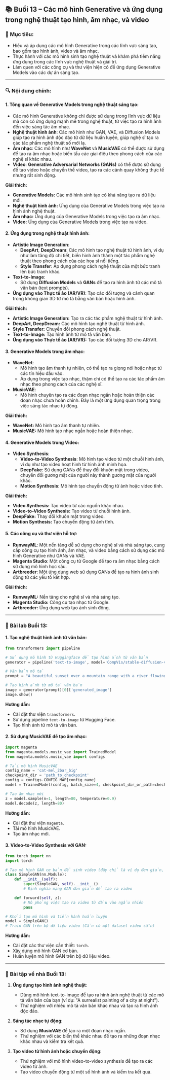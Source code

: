
## 📚 Buổi 13 – Các mô hình Generative và ứng dụng trong nghệ thuật tạo hình, âm nhạc, và video

### 🎯 Mục tiêu:

*   Hiểu và áp dụng các mô hình Generative trong các lĩnh vực sáng tạo, bao gồm tạo hình ảnh, video và âm nhạc.
*   Thực hành với các mô hình sinh tạo nghệ thuật và khám phá tiềm năng ứng dụng trong các lĩnh vực nghệ thuật và giải trí.
*   Làm quen với các công cụ và thư viện hiện có để ứng dụng Generative Models vào các dự án sáng tạo.

---

### 🔍 Nội dung chính:

#### 1. **Tổng quan về Generative Models trong nghệ thuật sáng tạo**:

*   Các mô hình Generative không chỉ được sử dụng trong lĩnh vực dữ liệu mà còn có ứng dụng mạnh mẽ trong nghệ thuật, từ việc tạo ra hình ảnh đến việc sáng tác âm nhạc.
*   **Nghệ thuật hình ảnh**: Các mô hình như GAN, VAE, và Diffusion Models giúp tạo ra hình ảnh độc đáo từ dữ liệu huấn luyện, giúp nghệ sĩ tạo ra các tác phẩm nghệ thuật số mới lạ.
*   **Âm nhạc**: Các mô hình như **WaveNet** và **MusicVAE** có thể được sử dụng để tạo ra âm nhạc hoặc biến tấu các giai điệu theo phong cách của các nghệ sĩ khác nhau.
*   **Video**: **Generative Adversarial Networks (GANs)** có thể được sử dụng để tạo video hoặc chuyển thể video, tạo ra các cảnh quay không thực tế nhưng rất sinh động.

**Giải thích:**

*   **Generative Models:** Các mô hình sinh tạo có khả năng tạo ra dữ liệu mới.
*   **Nghệ thuật hình ảnh:** Ứng dụng của Generative Models trong việc tạo ra hình ảnh nghệ thuật.
*   **Âm nhạc:** Ứng dụng của Generative Models trong việc tạo ra âm nhạc.
*   **Video:** Ứng dụng của Generative Models trong việc tạo ra video.

#### 2. **Ứng dụng trong nghệ thuật hình ảnh**:

*   **Artistic Image Generation**:
    *   **DeepArt**, **DeepDream**: Các mô hình tạo nghệ thuật từ hình ảnh, ví dụ như làm tăng độ chi tiết, biến hình ảnh thành một tác phẩm nghệ thuật theo phong cách của các họa sĩ nổi tiếng.
    *   **Style Transfer**: Áp dụng phong cách nghệ thuật của một bức tranh lên bức tranh khác.
*   **Text-to-Image**:
    *   Sử dụng **Diffusion Models** và **GANs** để tạo ra hình ảnh từ các mô tả văn bản (text prompts).
*   **Ứng dụng vào Thực tế ảo (AR/VR)**: Tạo các đối tượng và cảnh quan trong không gian 3D từ mô tả bằng văn bản hoặc hình ảnh.

**Giải thích:**

*   **Artistic Image Generation:** Tạo ra các tác phẩm nghệ thuật từ hình ảnh.
*   **DeepArt, DeepDream:** Các mô hình tạo nghệ thuật từ hình ảnh.
*   **Style Transfer:** Chuyển đổi phong cách nghệ thuật.
*   **Text-to-Image:** Tạo hình ảnh từ mô tả văn bản.
*   **Ứng dụng vào Thực tế ảo (AR/VR):** Tạo các đối tượng 3D cho AR/VR.

#### 3. **Generative Models trong âm nhạc**:

*   **WaveNet**:
    *   Mô hình tạo âm thanh tự nhiên, có thể tạo ra giọng nói hoặc nhạc từ các tín hiệu đầu vào.
    *   Áp dụng trong việc tạo nhạc, thậm chí có thể tạo ra các tác phẩm âm nhạc theo phong cách của các nghệ sĩ.
*   **MusicVAE**:
    *   Mô hình chuyên tạo ra các đoạn nhạc ngắn hoặc hoàn thiện các đoạn nhạc chưa hoàn chỉnh. Đây là một ứng dụng quan trọng trong việc sáng tác nhạc tự động.

**Giải thích:**

*   **WaveNet:** Mô hình tạo âm thanh tự nhiên.
*   **MusicVAE:** Mô hình tạo nhạc ngắn hoặc hoàn thiện nhạc.

#### 4. **Generative Models trong Video**:

*   **Video Synthesis**:
    *   **Video-to-Video Synthesis**: Mô hình tạo video từ một chuỗi hình ảnh, ví dụ như tạo video hoạt hình từ hình ảnh minh họa.
    *   **DeepFake**: Sử dụng GANs để thay đổi khuôn mặt trong video, chuyển đổi gương mặt của người này thành gương mặt của người khác.
    *   **Motion Synthesis**: Mô hình tạo chuyển động từ ảnh hoặc video tĩnh.

**Giải thích:**

*   **Video Synthesis:** Tạo video từ các nguồn khác nhau.
*   **Video-to-Video Synthesis:** Tạo video từ chuỗi hình ảnh.
*   **DeepFake:** Thay đổi khuôn mặt trong video.
*   **Motion Synthesis:** Tạo chuyển động từ ảnh tĩnh.

#### 5. **Các công cụ và thư viện hỗ trợ**:

*   **RunwayML**: Một nền tảng dễ sử dụng cho nghệ sĩ và nhà sáng tạo, cung cấp công cụ tạo hình ảnh, âm nhạc, và video bằng cách sử dụng các mô hình Generative như GANs và VAE.
*   **Magenta Studio**: Một công cụ từ Google để tạo ra âm nhạc bằng cách sử dụng mô hình học sâu.
*   **Artbreeder**: Một ứng dụng web sử dụng GANs để tạo ra hình ảnh sinh động từ các yếu tố kết hợp.

**Giải thích:**

*   **RunwayML:** Nền tảng cho nghệ sĩ và nhà sáng tạo.
*   **Magenta Studio:** Công cụ tạo nhạc từ Google.
*   **Artbreeder:** Ứng dụng web tạo ảnh sinh động.

---

### 🧪 Bài lab Buổi 13:

#### 1. **Tạo nghệ thuật hình ảnh từ văn bản**:

```python
from transformers import pipeline

# Sử dụng mô hình từ Huggingface để tạo hình ảnh từ văn bản
generator = pipeline('text-to-image', model='CompVis/stable-diffusion-v-1-4-original')

# Văn bản mô tả
prompt = "A beautiful sunset over a mountain range with a river flowing"

# Tạo hình ảnh từ mô tả văn bản
image = generator(prompt)[0]['generated_image']
image.show()
```

**Hướng dẫn:**

*   Cài đặt thư viện `transformers`.
*   Sử dụng pipeline `text-to-image` từ Hugging Face.
*   Tạo hình ảnh từ mô tả văn bản.

#### 2. **Sử dụng MusicVAE để tạo âm nhạc**:

```python
import magenta
from magenta.models.music_vae import TrainedModel
from magenta.models.music_vae import configs

# Tải mô hình MusicVAE
config_name = 'cat-mel_2bar_big'
checkpoint_dir = 'path_to_checkpoint'
config = configs.CONFIG_MAP[config_name]
model = TrainedModel(config, batch_size=4, checkpoint_dir_or_path=checkpoint_dir)

# Tạo âm nhạc mới
z = model.sample(n=1, length=80, temperature=0.9)
model.decode(z, length=80)
```

**Hướng dẫn:**

*   Cài đặt thư viện `magenta`.
*   Tải mô hình MusicVAE.
*   Tạo âm nhạc mới.

#### 3. **Video-to-Video Synthesis với GAN**:

```python
from torch import nn
import torch

# Tạo mô hình GAN cơ bản để sinh video (đây chỉ là ví dụ đơn giản, bạn có thể dùng thư viện chuyên sâu như DeepFake)
class SimpleGAN(nn.Module):
    def __init__(self):
        super(SimpleGAN, self).__init__()
        # Định nghĩa mạng GAN đơn giản để tạo ra video

    def forward(self, z):
        # Mô phỏng việc tạo ra video từ đầu vào ngẫu nhiên
        pass

# Khởi tạo mô hình và tiến hành huấn luyện
model = SimpleGAN()
# Train GAN trên bộ dữ liệu video (Cần có một dataset video sẵn)
```

**Hướng dẫn:**

*   Cài đặt các thư viện cần thiết: `torch`.
*   Xây dựng mô hình GAN cơ bản.
*   Huấn luyện mô hình GAN trên bộ dữ liệu video.

---

### 📝 Bài tập về nhà Buổi 13:

1.  **Ứng dụng tạo hình ảnh nghệ thuật**:

    *   Dùng mô hình text-to-image để tạo ra hình ảnh nghệ thuật từ các mô tả văn bản của bạn (ví dụ: "A surrealist painting of a city at night").
    *   Thử nghiệm với nhiều mô tả văn bản khác nhau và tạo ra hình ảnh độc đáo.
2.  **Sáng tác nhạc tự động**:

    *   Sử dụng **MusicVAE** để tạo ra một đoạn nhạc ngắn.
    *   Thử nghiệm với các biến thể khác nhau để tạo ra những đoạn nhạc khác nhau và kiểm tra kết quả.
3.  **Tạo video từ hình ảnh hoặc chuyển động**:

    *   Thử nghiệm với mô hình video-to-video synthesis để tạo ra các video từ ảnh.
    *   Tạo video chuyển động từ một số hình ảnh và kiểm tra kết quả.

